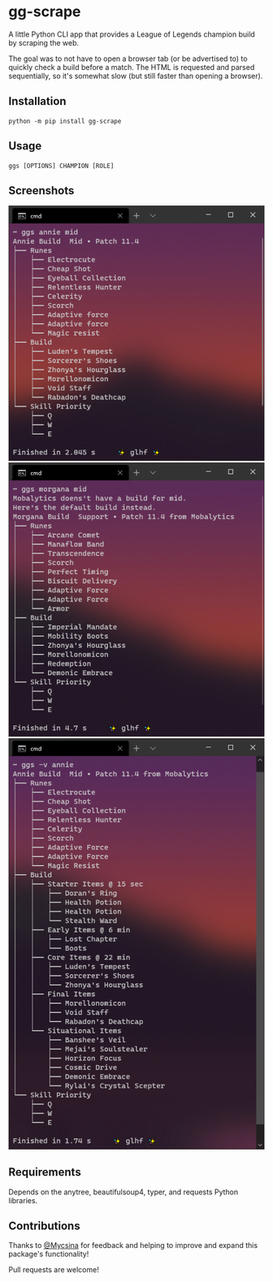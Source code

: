 # gg-scrape
A little Python CLI app that provides a League of Legends champion build by scraping the web.

The goal was to not have to open a browser tab (or be advertised to) to quickly check a build before a match.
The HTML is requested and parsed sequentially, so it's somewhat slow (but still faster than opening a browser).

## Installation
```
python -m pip install gg-scrape
```

## Usage
```
ggs [OPTIONS] CHAMPION [ROLE]
```

## Screenshots
![screenshot of the app in use](img/demo.PNG)
![unavailable build handling](img/default_build.PNG)
![verbose output](img/verbose_output.PNG)

## Requirements
Depends on the anytree, beautifulsoup4, typer, and requests Python libraries.

## Contributions
Thanks to [@Mycsina](https://github.com/Mycsina) for feedback and helping to improve and expand this package's functionality!

Pull requests are welcome! 
